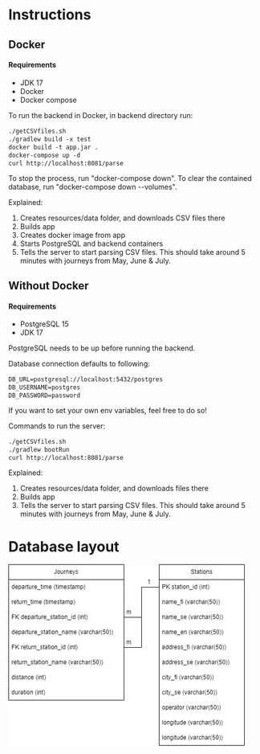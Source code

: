 # Instructions

## Docker

#### Requirements
- JDK 17
- Docker
- Docker compose

To run the backend in Docker, in backend directory run:
```
./getCSVfiles.sh
./gradlew build -x test
docker build -t app.jar .
docker-compose up -d
curl http://localhost:8081/parse
```
To stop the process, run "docker-compose down".
To clear the contained database, run "docker-compose down --volumes".

Explained:
1. Creates resources/data folder, and downloads CSV files there
2. Builds app
3. Creates docker image from app
4. Starts PostgreSQL and backend containers
5. Tells the server to start parsing CSV files. This should take around 5 minutes with journeys from May, June & July.


## Without Docker

#### Requirements
- PostgreSQL 15
- JDK 17

PostgreSQL needs to be up before running the backend.

Database connection defaults to following:

```
DB_URL=postgresql://localhost:5432/postgres
DB_USERNAME=postgres
DB_PASSWORD=password
```

If you want to set your own env variables, feel free to do so!

Commands to run the server:
```
./getCSVfiles.sh
./gradlew bootRun
curl http://localhost:8081/parse
```

Explained:
1. Creates resources/data folder, and downloads files there
2. Builds app
5. Tells the server to start parsing CSV files. This should take around 5 minutes with journeys from May, June & July.


# Database layout
![dbLayout](../documentation/DatabaseLayout.png)